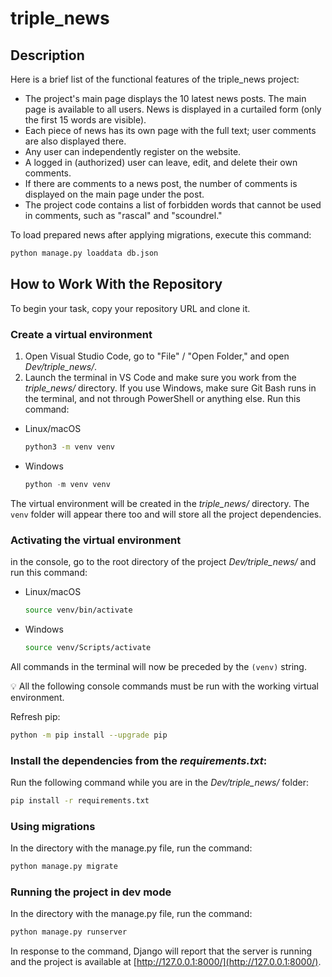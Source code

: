# triple_news

## Description
Here is a brief list of the functional features of the triple_news project:
- The project's main page displays the 10 latest news posts. The main page is available to all users. News is displayed in a curtailed form (only the first 15 words are visible).
- Each piece of news has its own page with the full text; user comments are also displayed there.
- Any user can independently register on the website.
- A logged in (authorized) user can leave, edit, and delete their own comments.
- If there are comments to a news post, the number of comments is displayed on the main page under the post.
- The project code contains a list of forbidden words that cannot be used in comments, such as "rascal" and "scoundrel."


To load prepared news after applying migrations, execute this command:
```bash
python manage.py loaddata db.json
```


## How to Work With the Repository
To begin your task, copy your repository URL and clone it.
  
### Create a virtual environment

1. Open Visual Studio Code, go to "File" / "Open Folder," and open *Dev/triple_news/*. 
2. Launch the terminal in VS Code and make sure you work from the *triple_news/* directory. If you use Windows, make sure Git Bash runs in the terminal, and not through PowerShell or anything else. Run this command:
- Linux/macOS
    
    ```bash
    python3 -m venv venv
    ```
    
- Windows
    
    ```python
    python -m venv venv
    ```
   
The virtual environment will be created in the *triple_news/* directory. The `venv` folder will appear there too and will store all the project dependencies.


### Activating the virtual environment
in the console, go to the root directory of the project *Dev/triple_news/* and run this command:
- Linux/macOS
    
    ```bash
    source venv/bin/activate
    ```
    
- Windows
    
    ```bash
    source venv/Scripts/activate
    ```
    

All commands in the terminal will now be preceded by the `(venv)` string.

💡 All the following console commands must be run with the working virtual environment.

Refresh pip:

```bash
python -m pip install --upgrade pip
```

### Install the dependencies from the *requirements.txt*:
Run the following command while you are in the *Dev/triple_news/* folder:

```bash
pip install -r requirements.txt
```

### Using migrations

    
In the directory with the manage.py file, run the command:

```bash
python manage.py migrate
```

### Running the project in dev mode

    
In the directory with the manage.py file, run the command:

```bash
python manage.py runserver
```

In response to the command, Django will report that the server is running and the project is available at [http://127.0.0.1:8000/](http://127.0.0.1:8000/).
